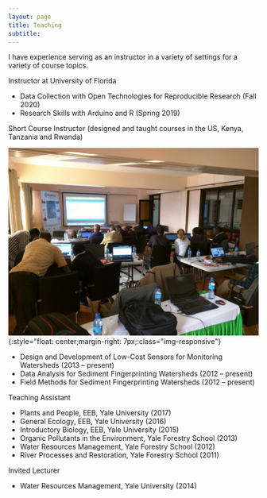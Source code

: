 ```yaml
---
layout: page
title: Teaching
subtitle: 
---
```

I have experience serving as an instructor in a variety of settings for a variety of course topics.

Instructor at University of Florida
 - Data Collection with Open Technologies for Reproducible Research (Fall 2020) 
 - Research Skills with Arduino and R (Spring 2019)

Short Course Instructor (designed and taught courses in the US, Kenya, Tanzania and Rwanda)

![Class in Kericho](img/kericho2.jpg){:style="float: center;margin-right: 7px;:class="img-responsive"}

 - Design and Development of Low-Cost Sensors for Monitoring Watersheds (2013 – present)
 - Data Analysis for Sediment Fingerprinting Watersheds (2012 – present)
 - Field Methods for Sediment Fingerprinting Watersheds (2012 – present)
 
Teaching Assistant
 - Plants and People, EEB, Yale University (2017)
 - General Ecology, EEB, Yale University (2016)
 - Introductory Biology, EEB, Yale University (2015)
 - Organic Pollutants in the Environment, Yale Forestry School (2013)
 - Water Resources Management, Yale Forestry School (2012)
 - River Processes and Restoration, Yale Forestry School (2011)
 
Invited Lecturer
 - Water Resources Management, Yale University (2014)
